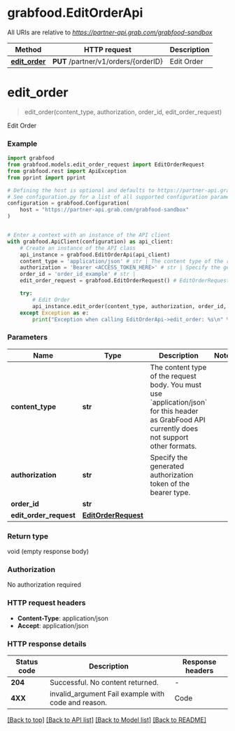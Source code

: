 # grabfood.EditOrderApi

All URIs are relative to *https://partner-api.grab.com/grabfood-sandbox*

Method | HTTP request | Description
------------- | ------------- | -------------
[**edit_order**](EditOrderApi.md#edit_order) | **PUT** /partner/v1/orders/{orderID} | Edit Order


# **edit_order**
> edit_order(content_type, authorization, order_id, edit_order_request)

Edit Order

### Example


```python
import grabfood
from grabfood.models.edit_order_request import EditOrderRequest
from grabfood.rest import ApiException
from pprint import pprint

# Defining the host is optional and defaults to https://partner-api.grab.com/grabfood-sandbox
# See configuration.py for a list of all supported configuration parameters.
configuration = grabfood.Configuration(
    host = "https://partner-api.grab.com/grabfood-sandbox"
)


# Enter a context with an instance of the API client
with grabfood.ApiClient(configuration) as api_client:
    # Create an instance of the API class
    api_instance = grabfood.EditOrderApi(api_client)
    content_type = 'application/json' # str | The content type of the request body. You must use `application/json` for this header as GrabFood API currently does not support other formats.
    authorization = 'Bearer <ACCESS_TOKEN_HERE>' # str | Specify the generated authorization token of the bearer type.
    order_id = 'order_id_example' # str | 
    edit_order_request = grabfood.EditOrderRequest() # EditOrderRequest | 

    try:
        # Edit Order
        api_instance.edit_order(content_type, authorization, order_id, edit_order_request)
    except Exception as e:
        print("Exception when calling EditOrderApi->edit_order: %s\n" % e)
```



### Parameters


Name | Type | Description  | Notes
------------- | ------------- | ------------- | -------------
 **content_type** | **str**| The content type of the request body. You must use &#x60;application/json&#x60; for this header as GrabFood API currently does not support other formats. | 
 **authorization** | **str**| Specify the generated authorization token of the bearer type. | 
 **order_id** | **str**|  | 
 **edit_order_request** | [**EditOrderRequest**](EditOrderRequest.md)|  | 

### Return type

void (empty response body)

### Authorization

No authorization required

### HTTP request headers

 - **Content-Type**: application/json
 - **Accept**: application/json

### HTTP response details

| Status code | Description | Response headers |
|-------------|-------------|------------------|
**204** | Successful. No content returned. |  -  |
**4XX** | invalid_argument Fail example with code and reason. | Code | Reason | Message | | ------| ------| ------ | | 400 | invalid_argument | nothing changed | | 400 | invalid_argument | can&#39;t remove all items | | 404 | not_found | order detail abnormal | | 403 | forbidden | not editable | | 400 | invalid_argument | recalculate failed | | 400 | invalid_argument| submit edit failed | | 404 | not_found | get merchant failed | | 400 | invalid_argument | exceed basket limit | | 400 | invalid_argument | exceed price increase limit | | 400 | invalid_argument | negative weight | | 400 | invalid_argument | parameters must include all items | | 400 | invalid_argument | fraud check error | | 400  | invalid_argument | externalItemID not supported for this status | | 400 | invalid_argument | externalItemID inactive or out of selling time | | 400 | invalid_argument | added item invalid |  |  -  |

[[Back to top]](#) [[Back to API list]](../README.md#documentation-for-api-endpoints) [[Back to Model list]](../README.md#documentation-for-models) [[Back to README]](../README.md)

